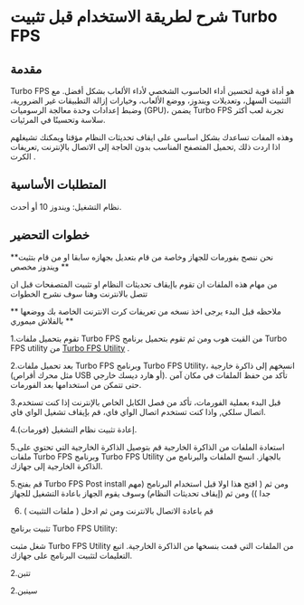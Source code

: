 # شرح لطريقة الاستخدام قبل تثبيت Turbo FPS 

## مقدمة

Turbo FPS هو أداة قوية لتحسين أداء الحاسوب الشخصي لأداء الألعاب بشكل أفضل. مع التثبيت السهل، وتعديلات ويندوز، ووضع الألعاب، وخيارات إزالة التطبيقات غير الضرورية، وضبط إعدادات وحدة معالجة الرسوميات (GPU)، يضمن Turbo FPS تجربة لعب أكثر سلاسة وتحسينًا في المرئيات.

وهذه المفات تساعدك بشكل اساسي على ايقاف تحديثات النظام مؤقتا ويمكنك تشيغلهم اذا اردت ذلك ,تحميل المتصفح المناسب بدون الحاجة إلى الاتصال بالإنترنت ,تعريفات الكرت .

## المتطلبات الأساسية 

نظام التشغيل: ويندوز 10 أو أحدث.

## خطوات التحضير

**نحن ننصح بفورمات للجهاز وخاصة من قام بتعديل بجهازه سابقا او من قام بتثيت ويندوز مخصص **


من مهام هذه الملفات ان تقوم باإيقاف تحديثات النظام او تثبيت المتصفحات قبل ان تتصل بالانترنت وهنا سوف نشرح الخطوات 


** ملاحظه قبل البدء يرجى اخذ نسخه من تعريفات كرت الانترنت الخاصة بك ووضعها بالفلاش ميموري **


1.تقوم بتحميل ملفات Turbo FPS من القيت هوب ومن ثم تقوم بتحميل برنامج Turbo FPS utility من [Turbo FPS Utility](https://turbofps.com/) . 


2.بعد تحميل ملفات Turbo FPS وبرنامج Turbo FPS Utility، انسخهم إلى ذاكرة خارجية (مثل محرك أقراص USB أو هارد ديسك خارجي).
تأكد من حفظ الملفات في مكان آمن حتى تتمكن من استخدامها بعد الفورمات.


3.قبل البدء بعملية الفورمات، تأكد من فصل الكابل الخاص بالإنترنت إذا كنت تستخدم اتصال سلكي, واذا كنت تستخدم اتصال الواي فاي، قم بإيقاف تشغيل الواي فاي.


4.إعادة تثبيت نظام التشغيل (فورمات).


5.استعادة الملفات من الذاكرة الخارجية
قم بتوصيل الذاكرة الخارجية التي تحتوي على ملفات Turbo FPS وبرنامج Turbo FPS Utility بالجهاز.
انسخ الملفات والبرنامج من الذاكرة الخارجية إلى جهازك.


5.قم بفتح Turbo FPS Post install ومن ثم ( افتح هذا اولا قبل استخدام البرنامج (مهم جدا )) ومن ثم (إيقاف تحديثات النظام) وسوف يقوم الجهاز باعادة التشغيل للجهاز 

6. قم باعادة الاتصال بالانترنت ومن ثم ادخل ( ملفات التثبيت )

تثبيت برنامج Turbo FPS Utility:

شغل مثبت Turbo FPS Utility من الملفات التي قمت بنسخها من الذاكرة الخارجية.
اتبع التعليمات لتثبيت البرنامج على جهازك.



2.تتبن

2.سينبن





